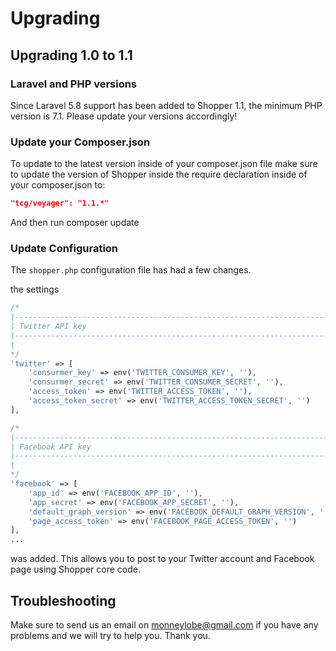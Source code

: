 # Upgrading

## Upgrading 1.0 to 1.1

### Laravel and PHP versions
Since Laravel 5.8 support has been added to Shopper 1.1, the minimum PHP version is 7.1. 
Please update your versions accordingly!

### Update your Composer.json
To update to the latest version inside of your composer.json file make sure to update the version of Shopper inside the require declaration inside of your composer.json to:

```json
"tcg/voyager": "1.1.*"
```

And then run composer update

### Update Configuration
The `shopper.php` configuration file has had a few changes.

the settings

```php
/*
|--------------------------------------------------------------------------
| Twitter API key
|--------------------------------------------------------------------------
|
*/
'twitter' => [
    'consurmer_key' => env('TWITTER_CONSUMER_KEY', ''),
    'consurmer_secret' => env('TWITTER_CONSUMER_SECRET', ''),
    'access_token' => env('TWITTER_ACCESS_TOKEN', ''),
    'access_token_secret' => env('TWITTER_ACCESS_TOKEN_SECRET', '')
],

/*
|--------------------------------------------------------------------------
| Facebook API key
|--------------------------------------------------------------------------
|
*/
'facebook' => [
    'app_id' => env('FACEBOOK_APP_ID', ''),
    'app_secret' => env('FACEBOOK_APP_SECRET', ''),
    'default_graph_version' => env('FACEBOOK_DEFAULT_GRAPH_VERSION', ''),
    'page_access_token' => env('FACEBOOK_PAGE_ACCESS_TOKEN', '')
],
...
```

was added. This allows you to post to your Twitter account and Facebook page using Shopper core code.

## Troubleshooting

Make sure to send us an email on monneylobe@gmail.com if you have any problems and we will try to help you. Thank you.
